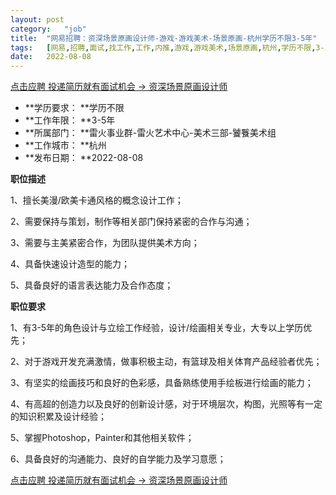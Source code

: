 ```yaml
---
layout:	post
category:	"job"
title:	"网易招聘：资深场景原画设计师-游戏-游戏美术-场景原画-杭州学历不限3-5年"
tags:	[网易,招聘,面试,找工作,工作,内推,游戏,游戏美术,场景原画,杭州,学历不限,3-5年]
date:	2022-08-08
---
```


[点击应聘 投递简历就有面试机会 ->  资深场景原画设计师](http://mobile.bole.netease.com/bole/boleDetail?id=27989&employeeId=346f03c3cda5f04c&key=all)



- **学历要求： **学历不限
- **工作年限： **3-5年
- **所属部门： **雷火事业群-雷火艺术中心-美术三部-饕餮美术组
- **工作城市： **杭州
- **发布日期： **2022-08-08



**职位描述**

1、擅长美漫/欧美卡通风格的概念设计工作；

2、需要保持与策划，制作等相关部门保持紧密的合作与沟通；

3、需要与主美紧密合作，为团队提供美术方向；

4、具备快速设计造型的能力；

5、具备良好的语言表达能力及合作态度；





**职位要求**

1、有3-5年的角色设计与立绘工作经验，设计/绘画相关专业，大专以上学历优先；

2、对于游戏开发充满激情，做事积极主动，有篮球及相关体育产品经验者优先；

3、有坚实的绘画技巧和良好的色彩感，具备熟练使用手绘板进行绘画的能力；

4、有高超的创造力以及良好的创新设计感，对于环境层次，构图，光照等有一定的知识积累及设计经验；

5、掌握Photoshop，Painter和其他相关软件；

6、具备良好的沟通能力、良好的自学能力及学习意愿；





[点击应聘 投递简历就有面试机会 ->  资深场景原画设计师](http://mobile.bole.netease.com/bole/boleDetail?id=27989&employeeId=346f03c3cda5f04c&key=all)